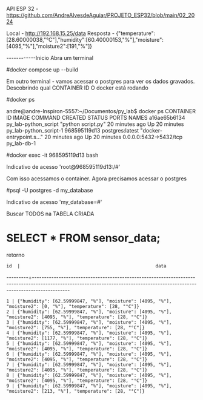 API ESP 32 - https://github.com/AndreAlvesdeAguiar/PROJETO_ESP32/blob/main/02_2024

Local - http://192.168.15.25/data
Resposta - {"temperature":[28.60000038,"°C"],"humidity":[60.40000153,"%"],"moisture":[4095,"%"],"moisture2":[191,"%"]}

------------Inicio
Abra um terminal

#docker compose up --build

Em outro terminal - vamos acessar o postgres para ver os dados gravados.
Descobrindo qual CONTAINER ID O docker está rodando

#docker ps

andre@andre-Inspiron-5557:~/Documentos/py_lab$ docker ps
CONTAINER ID   IMAGE                  COMMAND                  CREATED          STATUS          PORTS                    NAMES
a16ae65b6134   py_lab-python_script   "python script.py"       20 minutes ago   Up 20 minutes                            py_lab-python_script-1
968595119d13   postgres:latest        "docker-entrypoint.s…"   20 minutes ago   Up 20 minutes   0.0.0.0:5432->5432/tcp   py_lab-db-1

#docker exec -it 968595119d13 bash

Indicativo de acesso 'root@968595119d13:/#'

Com isso acessamos o container.
Agora precisamos acessar o postgres

#psql -U postgres -d my_database

Indicativo de acesso 'my_database=#' 

Buscar TODOS na TABELA CRIADA
# SELECT * FROM sensor_data;

retorno

    id  |                                                  data                                                           
---------+---------------------------------------------------------------------------------------------------------------------------------------------------------------------------
   
    1 | {"humidity": [62.59999847, "%"], "moisture": [4095, "%"], "moisture2": [0, "%"], "temperature": [28, "°C"]}
    2 | {"humidity": [62.59999847, "%"], "moisture": [4095, "%"], "moisture2": [4095, "%"], "temperature": [28, "°C"]}
    3 | {"humidity": [62.59999847, "%"], "moisture": [4095, "%"], "moisture2": [755, "%"], "temperature": [28, "°C"]}
    4 | {"humidity": [62.59999847, "%"], "moisture": [4095, "%"], "moisture2": [1177, "%"], "temperature": [28, "°C"]}
    5 | {"humidity": [62.59999847, "%"], "moisture": [4095, "%"], "moisture2": [4095, "%"], "temperature": [28, "°C"]}
    6 | {"humidity": [62.59999847, "%"], "moisture": [4095, "%"], "moisture2": [4095, "%"], "temperature": [28, "°C"]}
    7 | {"humidity": [62.59999847, "%"], "moisture": [4095, "%"], "moisture2": [4095, "%"], "temperature": [28, "°C"]}
    8 | {"humidity": [62.59999847, "%"], "moisture": [4095, "%"], "moisture2": [4095, "%"], "temperature": [28, "°C"]}
    9 | {"humidity": [62.59999847, "%"], "moisture": [4095, "%"], "moisture2": [213, "%"], "temperature": [28, "°C"]}
